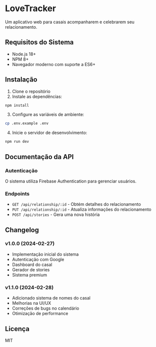 # LoveTracker

Um aplicativo web para casais acompanharem e celebrarem seu relacionamento.

## Requisitos do Sistema

- Node.js 18+
- NPM 8+
- Navegador moderno com suporte a ES6+

## Instalação

1. Clone o repositório
2. Instale as dependências:
```bash
npm install
```
3. Configure as variáveis de ambiente:
```bash
cp .env.example .env
```
4. Inicie o servidor de desenvolvimento:
```bash
npm run dev
```

## Documentação da API

### Autenticação

O sistema utiliza Firebase Authentication para gerenciar usuários.

### Endpoints

- `GET /api/relationship/:id` - Obtém detalhes do relacionamento
- `PUT /api/relationship/:id` - Atualiza informações do relacionamento
- `POST /api/stories` - Gera uma nova história

## Changelog

### v1.0.0 (2024-02-27)
- Implementação inicial do sistema
- Autenticação com Google
- Dashboard do casal
- Gerador de stories
- Sistema premium

### v1.1.0 (2024-02-28)
- Adicionado sistema de nomes do casal
- Melhorias na UI/UX
- Correções de bugs no calendário
- Otimização de performance

## Licença

MIT